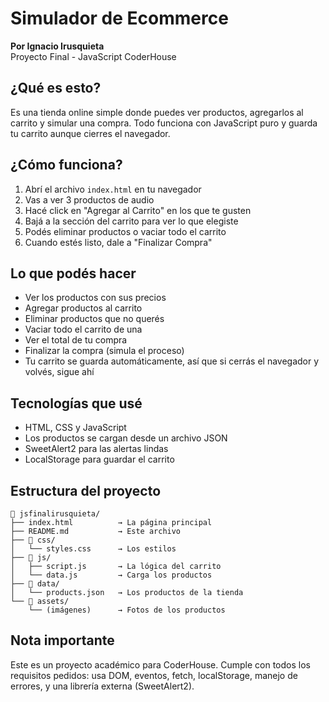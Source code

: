 # Simulador de Ecommerce

**Por Ignacio Irusquieta**  
Proyecto Final - JavaScript CoderHouse

## ¿Qué es esto?

Es una tienda online simple donde puedes ver productos, agregarlos al carrito y simular una compra. Todo funciona con JavaScript puro y guarda tu carrito aunque cierres el navegador.

## ¿Cómo funciona?

1. Abrí el archivo `index.html` en tu navegador
2. Vas a ver 3 productos de audio
3. Hacé click en "Agregar al Carrito" en los que te gusten
4. Bajá a la sección del carrito para ver lo que elegiste
5. Podés eliminar productos o vaciar todo el carrito
6. Cuando estés listo, dale a "Finalizar Compra"

## Lo que podés hacer

- Ver los productos con sus precios
- Agregar productos al carrito
- Eliminar productos que no querés
- Vaciar todo el carrito de una
- Ver el total de tu compra
- Finalizar la compra (simula el proceso)
- Tu carrito se guarda automáticamente, así que si cerrás el navegador y volvés, sigue ahí

## Tecnologías que usé

- HTML, CSS y JavaScript
- Los productos se cargan desde un archivo JSON
- SweetAlert2 para las alertas lindas
- LocalStorage para guardar el carrito

## Estructura del proyecto

```
📁 jsfinalirusquieta/
├── index.html          → La página principal
├── README.md           → Este archivo
├── 📁 css/
│   └── styles.css      → Los estilos
├── 📁 js/
│   ├── script.js       → La lógica del carrito
│   └── data.js         → Carga los productos
├── 📁 data/
│   └── products.json   → Los productos de la tienda
└── 📁 assets/
    └── (imágenes)      → Fotos de los productos
```

## Nota importante

Este es un proyecto académico para CoderHouse. Cumple con todos los requisitos pedidos: usa DOM, eventos, fetch, localStorage, manejo de errores, y una librería externa (SweetAlert2).
